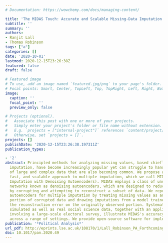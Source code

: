 ```yaml
---
# Documentation: https://wowchemy.com/docs/managing-content/

title: 'The MIDAS Touch: Accurate and Scalable Missing-Data Imputation with Deep Learning'
subtitle: ''
summary: ''
authors:
- Ranjit Lall
- Thomas Robinson
tags: ["a"]
categories: []
date: '2020-10-01'
lastmod: 2020-12-15T23:26:38Z
featured: false
draft: false

# Featured image
# To use, add an image named `featured.jpg/png` to your page's folder.
# Focal points: Smart, Center, TopLeft, Top, TopRight, Left, Right, BottomLeft, Bottom, BottomRight.
image:
  caption: ''
  focal_point: ''
  preview_only: false

# Projects (optional).
#   Associate this post with one or more of your projects.
#   Simply enter your project's folder or file name without extension.
#   E.g. `projects = ["internal-project"]` references `content/project/deep-learning/index.md`.
#   Otherwise, set `projects = []`.
projects: []
publishDate: '2020-12-15T23:26:38.197311Z'
publication_types:

- '2'
abstract: Principled methods for analyzing missing values, based chiefly on multiple
  imputation, have become increasingly popular yet can struggle to handle the kinds
  of large and complex data that are also becoming common. We propose an accurate,
  fast, and scalable approach to multiple imputation, which we call MIDAS (Multiple
  Imputation with Denoising Autoencoders). MIDAS employs a class of unsupervised neural
  networks known as denoising autoencoders, which are designed to reduce dimensionality
  by corrupting and attempting to reconstruct a subset of data. We repurpose denoising
  autoencoders for multiple imputation by treating missing values as an additional
  portion of corrupted data and drawing imputations from a model trained to minimize
  the reconstruction error on the originally observed portion. Systematic tests on
  simulated as well as real social science data, together with an applied example
  involving a large-scale electoral survey, illustrate MIDAS's accuracy and efficiency
  across a range of settings. We provide open-source software for implementing MIDAS.
publication: '*Political Analysis*'
url_pdf: http://eprints.lse.ac.uk/108170/1/Lall_Robinson_PA_Forthcoming.pdf
doi: 10.1017/pan.2020.49
---
```

